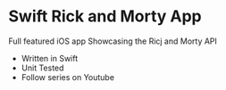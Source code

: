 # Swift Rick and Morty App
Full featured iOS app Showcasing the Ricj and Morty API

- Written in Swift
- Unit Tested
- Follow series on Youtube